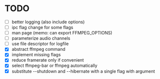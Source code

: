 # TODO
- [ ] better logging (also include options)
- [ ] ipc flag change for some flags
- [ ] man page (memo: can export FFMPEG_OPTIONS)
- [ ] parameterize audio channels
- [ ] use file descriptor for logfile
- [x] abstract ffmpeg command
- [x] implement missing flags
- [x] reduce framerate only if convenient
- [x] select ffmpeg-bar or ffmpeg automatically
- [x] substitute --shutdown and --hibernate with a single flag with argument
